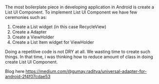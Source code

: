 The most boilerplate piece in developing application in Android is create a List UI Component. To implement List UI Component we have few ceremonies such as:
1. Create a List widget (in this case RecycleView)
2. Create a Adapter
3. Create a ViewHolder
4. Create a List Item widget for ViewHolder

Doing a repetitive code is not DRY at all. We wasting time to create such things. In that time, i was thinking how to reduce amount of class in doing create List UI Component.

Blog here https://medium.com/@gumay.raditya/universal-adapter-for-android-2f4f07cdae53

